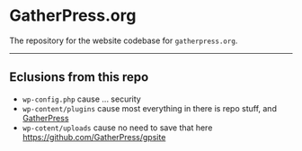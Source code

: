 # GatherPress.org
The repository for the website codebase for `gatherpress.org`.

---

## Eclusions from this repo
* `wp-config.php` cause ... security
* `wp-content/plugins` cause most everything in there is repo stuff, and [GatherPress](https://github.com/GatherPress/gatherpress)
* `wp-cotent/uploads` cause no need to save that here https://github.com/GatherPress/gpsite